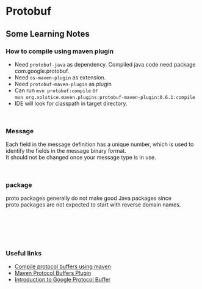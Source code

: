 # Protobuf 

## Some Learning Notes ##

### How to compile using maven plugin ###
* Need `protobuf-java` as dependency. Compiled java code need package com.google.protobuf. 
* Need `os-maven-plugin` as extension.
* Need `protobuf-maven-plugin` as plugin
* Can run `mvn protobuf:compile` or   
  `mvn org.xolstice.maven.plugins:protobuf-maven-plugin:0.6.1:compile`
* IDE will look for classpath in target directory.

&nbsp;

### Message ###
Each field in the message definition has a unique number, which is used to identify the fields in the message binary format.  
It should not be changed once your message type is in use. 

&nbsp;

### package ###
proto packages generally do not make good Java packages since    
proto packages are not expected to start with reverse domain names.

&nbsp;

&nbsp;
----
### Useful links ###
* [Compile protocol buffers using maven](https://blog.knoldus.com/compile-protocol-buffers-using-maven/)
* [Maven Protocol Buffers Plugin](https://www.xolstice.org/protobuf-maven-plugin/index.html)
* [Introduction to Google Protocol Buffer](https://www.baeldung.com/google-protocol-buffer)

